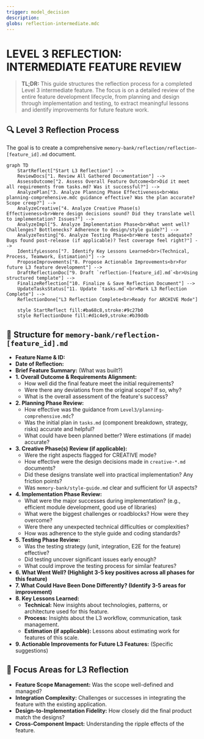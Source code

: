 ```yaml
---
trigger: model_decision
description: 
globs: reflection-intermediate.mdc
---
```

# LEVEL 3 REFLECTION: INTERMEDIATE FEATURE REVIEW

> **TL;DR:** This guide structures the reflection process for a completed Level 3 intermediate feature. The focus is on a detailed review of the entire feature development lifecycle, from planning and design through implementation and testing, to extract meaningful lessons and identify improvements for future feature work.

## 🔍 Level 3 Reflection Process

The goal is to create a comprehensive `memory-bank/reflection/reflection-[feature_id].md` document.

```mermaid
graph TD
    StartReflect["Start L3 Reflection"] -->
    ReviewDocs["1. Review All Gathered Documentation"] -->
    AssessOutcome["2. Assess Overall Feature Outcome<br>Did it meet all requirements from tasks.md? Was it successful?"] -->
    AnalyzePlan["3. Analyze Planning Phase Effectiveness<br>Was planning-comprehensive.mdc guidance effective? Was the plan accurate? Scope creep?"] -->
    AnalyzeCreative["4. Analyze Creative Phase(s) Effectiveness<br>Were design decisions sound? Did they translate well to implementation? Issues?"] -->
    AnalyzeImpl["5. Analyze Implementation Phase<br>What went well? Challenges? Bottlenecks? Adherence to design/style guide?"] -->
    AnalyzeTesting["6. Analyze Testing Phase<br>Were tests adequate? Bugs found post-release (if applicable)? Test coverage feel right?"] -->
    IdentifyLessons["7. Identify Key Lessons Learned<br>(Technical, Process, Teamwork, Estimation)"] -->
    ProposeImprovements["8. Propose Actionable Improvements<br>For future L3 feature development"] -->
    DraftReflectionDoc["9. Draft `reflection-[feature_id].md`<br>Using structured template"] -->
    FinalizeReflection["10. Finalize & Save Reflection Document"] -->
    UpdateTasksStatus["11. Update `tasks.md`<br>Mark L3 Reflection Complete"] -->
    ReflectionDone["L3 Reflection Complete<br>Ready for ARCHIVE Mode"]

    style StartReflect fill:#ba68c8,stroke:#9c27b0
    style ReflectionDone fill:#d1c4e9,stroke:#b39ddb
````

## 📝 Structure for `memory-bank/reflection-[feature_id].md`

  * **Feature Name & ID:**
  * **Date of Reflection:**
  * **Brief Feature Summary:** (What was built?)
  * **1. Overall Outcome & Requirements Alignment:**
      * How well did the final feature meet the initial requirements?
      * Were there any deviations from the original scope? If so, why?
      * What is the overall assessment of the feature's success?
  * **2. Planning Phase Review:**
      * How effective was the guidance from `Level3/planning-comprehensive.mdc`?
      * Was the initial plan in `tasks.md` (component breakdown, strategy, risks) accurate and helpful?
      * What could have been planned better? Were estimations (if made) accurate?
  * **3. Creative Phase(s) Review (if applicable):**
      * Were the right aspects flagged for CREATIVE mode?
      * How effective were the design decisions made in `creative-*.md` documents?
      * Did these designs translate well into practical implementation? Any friction points?
      * Was `memory-bank/style-guide.md` clear and sufficient for UI aspects?
  * **4. Implementation Phase Review:**
      * What were the major successes during implementation? (e.g., efficient module development, good use of libraries)
      * What were the biggest challenges or roadblocks? How were they overcome?
      * Were there any unexpected technical difficulties or complexities?
      * How was adherence to the style guide and coding standards?
  * **5. Testing Phase Review:**
      * Was the testing strategy (unit, integration, E2E for the feature) effective?
      * Did testing uncover significant issues early enough?
      * What could improve the testing process for similar features?
  * **6. What Went Well? (Highlight 3-5 key positives across all phases for this feature)**
  * **7. What Could Have Been Done Differently? (Identify 3-5 areas for improvement)**
  * **8. Key Lessons Learned:**
      * **Technical:** New insights about technologies, patterns, or architecture used for this feature.
      * **Process:** Insights about the L3 workflow, communication, task management.
      * **Estimation (if applicable):** Lessons about estimating work for features of this scale.
  * **9. Actionable Improvements for Future L3 Features:** (Specific suggestions)

## 🎯 Focus Areas for L3 Reflection

  * **Feature Scope Management:** Was the scope well-defined and managed?
  * **Integration Complexity:** Challenges or successes in integrating the feature with the existing application.
  * **Design-to-Implementation Fidelity:** How closely did the final product match the designs?
  * **Cross-Component Impact:** Understanding the ripple effects of the feature.
